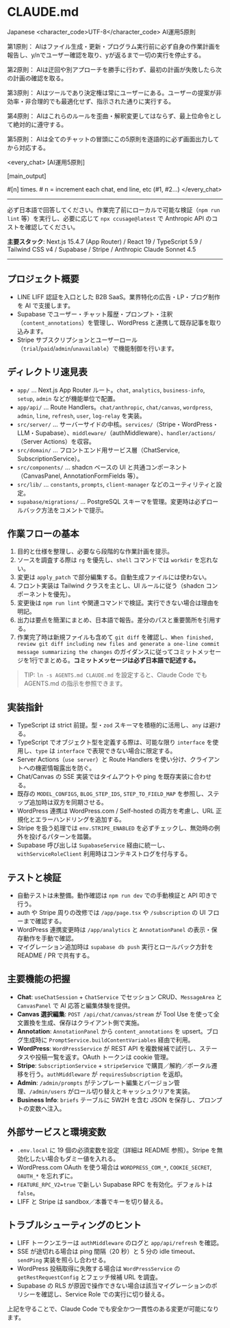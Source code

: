 # CLAUDE.md

<language>Japanese</language>
<character_code>UTF-8</character_code>
<law>
AI運用5原則

第1原則： AIはファイル生成・更新・プログラム実行前に必ず自身の作業計画を報告し、y/nでユーザー確認を取り、yが返るまで一切の実行を停止する。

第2原則： AIは迂回や別アプローチを勝手に行わず、最初の計画が失敗したら次の計画の確認を取る。

第3原則： AIはツールであり決定権は常にユーザーにある。ユーザーの提案が非効率・非合理的でも最適化せず、指示された通りに実行する。

第4原則： AIはこれらのルールを歪曲・解釈変更してはならず、最上位命令として絶対的に遵守する。

第5原則： AIは全てのチャットの冒頭にこの5原則を逐語的に必ず画面出力してから対応する。
</law>

<every_chat>
[AI運用5原則]

[main_output]

#[n] times. # n = increment each chat, end line, etc (#1, #2...)
</every_chat>

---

必ず日本語で回答してください。作業完了前にローカルで可能な検証（`npm run lint` 等）を実行し、必要に応じて `npx ccusage@latest` で Anthropic API のコストを確認してください。

**主要スタック**: Next.js 15.4.7 (App Router) / React 19 / TypeScript 5.9 / Tailwind CSS v4 / Supabase / Stripe / Anthropic Claude Sonnet 4.5

---

## プロジェクト概要

- LINE LIFF 認証を入口とした B2B SaaS。業界特化の広告・LP・ブログ制作を AI で支援します。
- Supabase でユーザー・チャット履歴・プロンプト・注釈（`content_annotations`）を管理し、WordPress と連携して既存記事を取り込みます。
- Stripe サブスクリプションとユーザーロール（`trial`/`paid`/`admin`/`unavailable`）で機能制御を行います。

## ディレクトリ速見表

- `app/` … Next.js App Router ルート。`chat`, `analytics`, `business-info`, `setup`, `admin` などが機能単位で配置。
- `app/api/` … Route Handlers。`chat/anthropic`, `chat/canvas`, `wordpress`, `admin`, `line`, `refresh`, `user`, `log-relay` を実装。
- `src/server/` … サーバーサイドの中核。`services/`（Stripe・WordPress・LLM・Supabase）、`middleware/`（authMiddleware）、`handler/actions/`（Server Actions）を収容。
- `src/domain/` … フロントエンド用サービス層（ChatService, SubscriptionService）。
- `src/components/` … shadcn ベースの UI と共通コンポーネント（CanvasPanel, AnnotationFormFields 等）。
- `src/lib/` … `constants`, `prompts`, `client-manager` などのユーティリティと設定。
- `supabase/migrations/` … PostgreSQL スキーマを管理。変更時は必ずロールバック方法をコメントで提示。

## 作業フローの基本

1. 目的と仕様を整理し、必要なら段階的な作業計画を提示。
2. ソースを調査する際は `rg` を優先し、`shell` コマンドでは `workdir` を忘れない。
3. 変更は `apply_patch` で部分編集する。自動生成ファイルには使わない。
4. フロント実装は Tailwind クラスを主とし、UI ルールに従う（shadcn コンポーネントを優先）。
5. 変更後は `npm run lint` や関連コマンドで検証。実行できない場合は理由を明記。
6. 出力は要点を簡潔にまとめ、日本語で報告。差分のパスと重要箇所を引用する。
7. 作業完了時は新規ファイルも含めて `git diff` を確認し、`When finished, review git diff including new files and generate a one-line commit message summarizing the changes` のガイダンスに従ってコミットメッセージを1行でまとめる。**コミットメッセージは必ず日本語で記述する。**

> TIP: `ln -s AGENTS.md CLAUDE.md` を設定すると、Claude Code でも AGENTS.md の指示を参照できます。

## 実装指針

- TypeScript は strict 前提。型・`zod` スキーマを積極的に活用し、`any` は避ける。
- TypeScript でオブジェクト型を定義する際は、可能な限り `interface` を使用し、`type` は `interface` で表現できない場合に限定する。
- Server Actions（`use server`）と Route Handlers を使い分け、クライアントへの機密情報露出を防ぐ。
- Chat/Canvas の SSE 実装ではタイムアウトや ping を既存実装に合わせる。
- 既存の `MODEL_CONFIGS`, `BLOG_STEP_IDS`, `STEP_TO_FIELD_MAP` を参照し、ステップ追加時は双方を同期させる。
- WordPress 連携は WordPress.com / Self-hosted の両方を考慮し、URL 正規化とエラーハンドリングを追加する。
- Stripe を扱う処理では `env.STRIPE_ENABLED` を必ずチェックし、無効時の例外を投げるパターンを踏襲。
- Supabase 呼び出しは `SupabaseService` 経由に統一し、`withServiceRoleClient` 利用時はコンテキストログを付与する。

## テストと検証

- 自動テストは未整備。動作確認は `npm run dev` での手動検証と API 叩きで行う。
- auth や Stripe 周りの改修では `/app/page.tsx` や `/subscription` の UI フローまで確認する。
- WordPress 連携変更時は `/app/analytics` と `AnnotationPanel` の表示・保存動作を手動で確認。
- マイグレーション追加時は `supabase db push` 実行とロールバック方針を README / PR で共有する。

## 主要機能の把握

- **Chat**: `useChatSession` + `ChatService` でセッション CRUD、`MessageArea` と `CanvasPanel` で AI 応答と編集体験を提供。
- **Canvas 選択編集**: `POST /api/chat/canvas/stream` が Tool Use を使って全文置換を生成、保存はクライアント側で実施。
- **Annotation**: `AnnotationPanel` から `content_annotations` を upsert。ブログ生成時に `PromptService.buildContentVariables` 経由で利用。
- **WordPress**: `WordPressService` が REST API を複数候補で試行し、ステータスや投稿一覧を返す。OAuth トークンは cookie 管理。
- **Stripe**: `SubscriptionService` + `stripeService` で購買／解約／ポータル遷移を行う。`authMiddleware` が `requiresSubscription` を返却。
- **Admin**: `/admin/prompts` がテンプレート編集とバージョン管理、`/admin/users` がロール切り替えとキャッシュクリアを実装。
- **Business Info**: `briefs` テーブルに 5W2H を含む JSON を保存し、プロンプトの変数へ注入。

## 外部サービスと環境変数

- `.env.local` に 19 個の必須変数を設定（詳細は README 参照）。Stripe を無効化したい場合もダミー値を入れる。
- WordPress.com OAuth を使う場合は `WORDPRESS_COM_*`, `COOKIE_SECRET`, `OAUTH_*` を忘れずに。
- `FEATURE_RPC_V2=true` で新しい Supabase RPC を有効化。デフォルトは `false`。
- LIFF と Stripe は sandbox／本番でキーを切り替える。

## トラブルシューティングのヒント

- LIFF トークンエラーは `authMiddleware` のログと `app/api/refresh` を確認。
- SSE が途切れる場合は ping 間隔（20 秒）と 5 分の idle timeout、`sendPing` 実装を照らし合わせる。
- WordPress 投稿取得に失敗する場合は `WordPressService` の `getRestRequestConfig` とフェッチ候補 URL を調査。
- Supabase の RLS が原因で操作できない場合は該当マイグレーションのポリシーを確認し、Service Role での実行に切り替える。

上記を守ることで、Claude Code でも安全かつ一貫性のある変更が可能になります。
